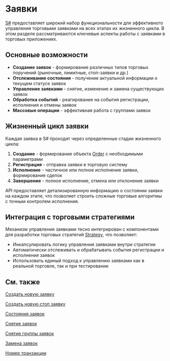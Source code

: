 # Заявки

[S\#](../api.md) предоставляет широкий набор функциональности для эффективного управления торговыми заявками на всех этапах их жизненного цикла. В этом разделе рассматриваются ключевые аспекты работы с заявками в торговых приложениях.

## Основные возможности

- **Создание заявок** - формирование различных типов торговых поручений (рыночные, лимитные, стоп-заявки и др.)
- **Отслеживание состояния** - получение актуальной информации о текущем статусе заявок
- **Управление заявками** - снятие, изменение и замена существующих заявок
- **Обработка событий** - реагирование на события регистрации, исполнения и отмены заявок
- **Массовые операции** - эффективная работа с группами заявок

## Жизненный цикл заявки

Каждая заявка в S# проходит через определенные стадии жизненного цикла:

1. **Создание** - формирование объекта [Order](xref:StockSharp.BusinessEntities.Order) с необходимыми параметрами
2. **Регистрация** - отправка заявки в торговую систему
3. **Исполнение** - частичное или полное исполнение заявки, формирование сделок
4. **Завершение** - полное исполнение, отмена или отклонение заявки

API предоставляет детализированную информацию о состоянии заявки на каждом этапе, что позволяет строить сложные торговые алгоритмы с точным контролем исполнения.

## Интеграция с торговыми стратегиями

Механизм управления заявками тесно интегрирован с компонентами для разработки торговых стратегий [Strategy](xref:StockSharp.Algo.Strategies.Strategy), что позволяет:

- Инкапсулировать логику управления заявками внутри стратегии
- Автоматически отслеживать и обрабатывать события регистрации и исполнения заявок
- Использовать единый подход к управлению заявками как в реальной торговле, так и при тестировании

## См. также

[Создать новую заявку](orders_management/create_new_order.md)

[Создать новую стоп заявку](orders_management/create_new_stop_order.md)

[Состояния заявок](orders_management/orders_states.md)

[Снятие заявок](orders_management/order_cancel.md)

[Снятие группы заявок](orders_management/orders_mass_cancel.md)

[Замена заявок](orders_management/orders_replacement.md)

[Номер транзакции](orders_management/transaction_number.md)